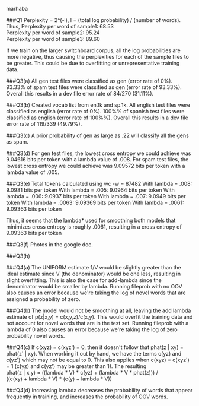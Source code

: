 marhaba

###Q1
Perplexity = 2^(-l), l = (total log probability) / (number of words). Thus,
Perplexity per word of sample1: 68.53 \
Perplexity per word of sample2: 95.24 \
Perplexity per word of sample3: 89.60

If we train on the larger switchboard corpus, all the log probabilities are more negative, thus causing the perplexities for each of the sample files to be greater. This could be due to overfitting or unrepresentative training data.

###Q3(a)
All gen test files were classified as gen (error rate of 0%). 93.33% of spam test files were classified as gen (error rate of 93.33%). Overall this results in a dev file error rate of 84/270 (31.11%). 

###Q3(b)
Created vocab list from en.1k and sp.1k.
All english test files were classified as english (error rate of 0%). 100%% of spanish test files were classified as english (error rate of 100%%). Overall this results in a dev file error rate of 119/339 (49.79%).

###Q3(c)
A prior probability of gen as large as .22 will classify all the gens as spam.

###Q3(d)
For gen test files, the lowest cross entropy we could achieve was 9.04616 bits per token with a lambda value of .008. For spam test files, the lowest cross entropy we could achieve was 9.09572 bits per token with a lambda value of .005.

###Q3(e)
Total tokens calculated using wc -w = 87482
With lambda = .008: 9.0981 bits per token
With lambda = .005: 9.0964 bits per token
With lambda = .006: 9.0937 bits per token
With lambda = .007: 9.0949 bits per token
With lambda = .0063: 9.09369 bits per token
With lambda = .0061: 9.09363 bits per token

Thus, it seems that the lambda* used for smoothing both models that minimizes cross entropy is roughly .0061, resulting in a cross entropy of 9.09363 bits per token

###Q3(f)
Photos in the google doc. 

###Q3(h)


###Q4(a)
The UNIFORM estimate 1/V would be slightly greater than the ideal estimate since V (the denominator) would be one less, resulting in slight overfitting. This is also the case for add-lambda since the denominator would be smaller by lambda. Running fileprob with no OOV also causes an error because we're taking the log of novel words that are assigned a probability of zero.

###Q4(b)
The model would not be smoothing at all, leaving the add lambda estimate of p(z|x,y) = c(x,y,z)/c(x,y). This would overfit the training data and not account for novel words that are in the test set. Running fileprob with a lambda of 0 also causes an error because we're taking the log of zero probability novel words.

###Q4(c)
If c(xyz) = c(xyz') = 0, then it doesn't follow that phat(z | xy) = phat(z' | xy). When working it out by hand, we have the terms c(yz) and c(yz') which may not be equal to 0. This also applies when c(xyz) = c(xyz') = 1 (c(yz) and c(yz') may be greater than 1). The resulting \
phat(z | x y) = ((lambda * V) * c(yz) + (lambda * V * phat(z))) /\
((c(xy) + lambda * V) * (c(y) + lambda * V))

###Q4(d)
Increasing lambda decreases the probability of words that appear frequently in training, and increases the probability of OOV words. 

